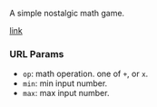 A simple nostalgic math game.

[link](https://acd124.github.io/math/)

### URL Params

- `op`: math operation. one of `+`, or `x`.
- `min`: min input number.
- `max`: max input number.
